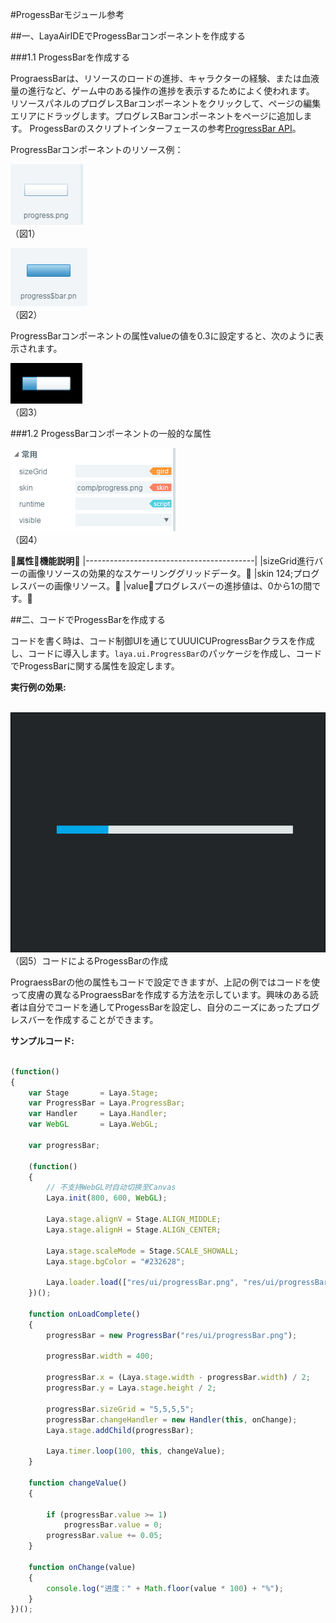 #ProgessBarモジュール参考



##一、LayaAirIDEでProgessBarコンポーネントを作成する

###1.1 ProgessBarを作成する

PrograessBarは、リソースのロードの進捗、キャラクターの経験、または血液量の進行など、ゲーム中のある操作の進捗を表示するためによく使われます。
リソースパネルのプログレスBarコンポーネントをクリックして、ページの編集エリアにドラッグします。プログレスBarコンポーネントをページに追加します。
ProgessBarのスクリプトインターフェースの参考[ProgressBar API](http://layaair.ldc.layabox.com/api/index.html?category=Core&class=laya.ui.ProgressBar)。

ProgressBarコンポーネントのリソース例：

​![图片0.png](img/1.png)<br/>
（図1）

​![图片0.png](img/2.png)<br/>
（図2）

ProgressBarコンポーネントの属性valueの値を0.3に設定すると、次のように表示されます。

​![图片0.png](img/3.png)<br/>
（図3）



  



###1.2 ProgessBarコンポーネントの一般的な属性

​![图片0.png](img/4.png)<br/>
（図4）

𞓜**属性**𞓜**機能説明**𞓜
|------------------------------------------|
|sizeGrid進行バーの画像リソースの効果的なスケーリンググリッドデータ。𞓜
|skin 124;プログレスバーの画像リソース。𞓜
|value𞓜プログレスバーの進捗値は、0から1の間です。𞓜



 



##二、コードでProgessBarを作成する

コードを書く時は、コード制御UIを通じてUUUICUProgressBarクラスを作成し、コードに導入します。`laya.ui.ProgressBar`のパッケージを作成し、コードでProgessBarに関する属性を設定します。

**実行例の効果:**

​	![5](gif/1.gif)<br/>
（図5）コードによるProgessBarの作成

PrograessBarの他の属性もコードで設定できますが、上記の例ではコードを使って皮膚の異なるPrograessBarを作成する方法を示しています。興味のある読者は自分でコードを通してProgessBarを設定し、自分のニーズにあったプログレスバーを作成することができます。

**サンプルコード:**


```javascript

(function()
{
	var Stage       = Laya.Stage;
	var ProgressBar = Laya.ProgressBar;
	var Handler     = Laya.Handler;
	var WebGL       = Laya.WebGL;

	var progressBar;

	(function()
	{
		// 不支持WebGL时自动切换至Canvas
		Laya.init(800, 600, WebGL);

		Laya.stage.alignV = Stage.ALIGN_MIDDLE;
		Laya.stage.alignH = Stage.ALIGN_CENTER;

		Laya.stage.scaleMode = Stage.SCALE_SHOWALL;
		Laya.stage.bgColor = "#232628";

		Laya.loader.load(["res/ui/progressBar.png", "res/ui/progressBar$bar.png"], Handler.create(this, onLoadComplete));
	})();

	function onLoadComplete()
	{
		progressBar = new ProgressBar("res/ui/progressBar.png");

		progressBar.width = 400;

		progressBar.x = (Laya.stage.width - progressBar.width) / 2;
		progressBar.y = Laya.stage.height / 2;

		progressBar.sizeGrid = "5,5,5,5";
		progressBar.changeHandler = new Handler(this, onChange);
		Laya.stage.addChild(progressBar);

		Laya.timer.loop(100, this, changeValue);
	}

	function changeValue()
	{

		if (progressBar.value >= 1)
			progressBar.value = 0;
		progressBar.value += 0.05;
	}

	function onChange(value)
	{
		console.log("进度：" + Math.floor(value * 100) + "%");
	}
})();
```


